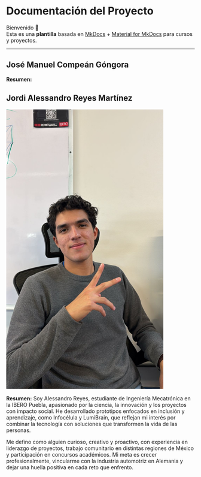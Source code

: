 # Documentación del Proyecto

Bienvenido 👋  
Esta es una **plantilla** basada en [MkDocs](https://www.mkdocs.org/) + [Material for MkDocs](https://squidfunk.github.io/mkdocs-material/) para cursos y proyectos.

---

## José Manuel Compeán Góngora 

**Resumen:** 


















## Jordi Alessandro Reyes Martínez

<img src="recursos/imgs/img_ale.jpg" alt="Foto de Jordi Alessandro Reyes Martínez" width="420">

**Resumen:** Soy Alessandro Reyes, estudiante de Ingeniería Mecatrónica en la IBERO Puebla, apasionado por la ciencia, la innovación y los proyectos con impacto social. He desarrollado prototipos enfocados en inclusión y aprendizaje, como Infocélula y LumiBrain, que reflejan mi interés por combinar la tecnología con soluciones que transformen la vida de las personas.

Me defino como alguien curioso, creativo y proactivo, con experiencia en liderazgo de proyectos, trabajo comunitario en distintas regiones de México y participación en concursos académicos. Mi meta es crecer profesionalmente, vincularme con la industria automotriz en Alemania y dejar una huella positiva en cada reto que enfrento.
